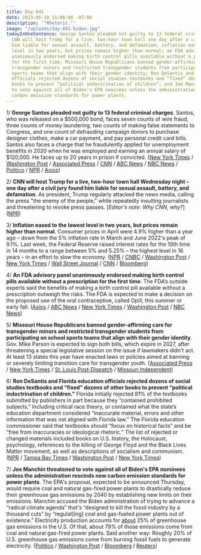```yaml
---
title: Day 841
date: 2023-05-10 15:06:00 -07:00
description: '"Rhetoric."'
image: "/uploads/day-841-biden.jpg"
todayInOneSentence: George Santos pleaded not guilty to 13 federal criminal charges;
  CNN will host Trump for a live, two-hour town hall one day after a civil jury found
  him liable for sexual assault, battery, and defamation; inflation eased to the lowest
  level in two years, but prices remain higher than normal; an FDA advisory panel
  unanimously endorsed making birth control pills available without a prescription
  for the first time; Missouri House Republicans banned gender-affirming care for
  transgender minors and restricted transgender students from participating on school
  sports teams that align with their gender identity; Ron DeSantis and Florida education
  officials rejected dozens of social studies textbooks and “fixed” dozens of other
  books to prevent “political indoctrination of children”; and Joe Manchin threatened
  to vote against all of Biden's EPA nominees unless the administration rescinds new
  carbon emission standards for power plants.
---
```


1/ **George Santos pleaded not guilty to 13 federal criminal charges**. Santos, who was released on a $500,000 bond, faces seven counts of wire fraud, three counts of money laundering, two counts of making false statements to Congress, and one count of defrauding campaign donors to purchase designer clothes, make a car payment, and pay personal credit card bills. Santos also faces a charge that he fraudulently applied for unemployment benefits in 2020 when he was employed and earning an annual salary of $120,000. He faces up to 20 years in prison if convicted. ([New York Times](https://www.nytimes.com/live/2023/05/10/nyregion/george-santos-charges-news) / [Washington Post](https://www.washingtonpost.com/national-security/2023/05/10/george-santos-charges/) / [Associated Press](https://apnews.com/article/george-santos-federal-charges-updates-33667a0900271e5002459ab748d8fdc8) / [CNN](https://www.cnn.com/2023/05/09/politics/george-santos-charged-justice-department/) / [ABC News](https://abcnews.go.com/US/live-updates/george-santos-court-appearance/?id=99214419) / [NBC News](https://www.nbcnews.com/politics/congress/george-santos-surrenders-federal-law-enforcement-face-fraud-money-laun-rcna83716) / [Politico](https://www.politico.com/news/2023/05/10/santos-turns-himself-in-after-being-charged-with-financial-crimes-00096186) / [NPR](https://www.npr.org/2023/05/10/1175179042/ny-rep-santos-surrenders-on-federal-fraud-charges) / [Axios](https://www.axios.com/2023/05/10/george-santos-arrested-indictment-charges))

2/ **CNN will host Trump for a live, two-hour town hall Wednesday night – one day after a civil jury found him liable for sexual assault, battery, and defamation**. As president, Trump regularly attacked the news media, calling the press "the enemy of the people," while repeatedly insulting journalists and threatening to revoke press passes. \[*Editor's note: Why CNN, why?*\] ([NPR](https://www.npr.org/2023/05/10/1174959260/cnn-trump-town-hallhttps://www.wsj.com/articles/how-donald-trump-and-cnn-found-each-other-again-66c9c85c))

3/ **Inflation eased to the lowest level in two years, but prices remain higher than normal**. Consumer prices in April were 4.9% higher than a year ago – down from the 5% inflation rate in March and June 2022's peak of 9.1%. Last week, the Federal Reserve raised interest rates for the 10th time in 14 months to a range between 5% and 5.25% – the highest level in 16 years – in an effort to slow the economy. ([NPR](https://www.npr.org/2023/05/10/1175029996/inflation-consumer-prices-recession-federal-reserve) / [CNBC](https://www.cnbc.com/2023/05/10/cpi-inflation-april-2023.html) / [Washington Post](https://www.washingtonpost.com/business/2023/05/10/inflation-april-cpi-fed/) / [New York Times](https://www.nytimes.com/live/2023/05/10/business/cpi-inflation-fed) / [Wall Street Journal](https://www.wsj.com/articles/us-inflation-april-2023-consumer-price-index-48f0eac5?mod=djemalertNEWS) / [CNN](https://www.cnn.com/2023/05/10/economy/cpi-consumer-inflation-april/index.html) / [Bloomberg](https://www.bloomberg.com/news/articles/2023-05-10/us-core-cpi-moderates-slightly-giving-fed-some-room-to-pause?sref=MIBMEEoj))

4/ **An FDA advisory panel unanimously endorsed making birth control pills available without a prescription for the first time**. The FDA’s outside experts said the benefits of making a birth control pill available without a prescription outweigh the risks. The FDA is expected to make a decision on the proposed use of the oral contraceptive, called Opill, this summer or early fall. ([Axios](https://www.axios.com/2023/05/10/fda-experts-endorse-birth-control-over-the-counter) / [ABC News](https://abcnews.go.com/Health/fda-advisory-committees-meeting-discuss-counter-birth-control/story?id=99166534) / [New York Times](https://www.nytimes.com/2023/05/10/health/fda-otc-birth-control-pill.html) / [Washington Post](https://www.washingtonpost.com/health/2023/05/10/birth-control-pill-over-the-counter-fda/) / [NBC News](https://www.nbcnews.com/health/health-news/opill-over-counter-birth-control-fda-advisory-committee-vote-rcna83506))

5/ **Missouri House Republicans banned gender-affirming care for transgender minors and restricted transgender students from participating on school sports teams that align with their gender identity**. Gov. Mike Parson is expected to sign both bills, which expire in 2027, after threatening a special legislative session on the issue if lawmakers didn't act. At least 13 states this year have enacted laws or policies aimed at banning or severely limiting transition care for transgender youth. ([Associated Press](https://apnews.com/article/transgender-nonbinary-hormone-puberty-missouri-lawmakers-5a8922430ffab9e43cf9b7ce254bff9f) / [New York Times](https://www.nytimes.com/2023/05/10/us/missouri-transgender-minors-ban.html) / [St. Louis Post-Dispatch](https://www.stltoday.com/news/local/govt-and-politics/missouri-house-sends-limits-on-transgender-care-athletes-to-governor/article_7ac9f07e-edce-11ed-9aed-3b01f0558ed0.html) / [Missouri Independent](https://missouriindependent.com/2023/05/10/missouri-house-sends-bill-banning-transgender-health-care-for-minors-to-governor/))

6/ **Ron DeSantis and Florida education officials rejected dozens of social studies textbooks and “fixed” dozens of other books to prevent “political indoctrination of children.”** Florida initially rejected 81% of the textbooks submitted by publishers in part because they “contained prohibited subjects,” including critical race theory, or contained what the state’s education department considered “inaccurate material, errors and other information that was not aligned with Florida law.” The Florida education commissioner said that textbooks should “focus on historical facts” and be “free from inaccuracies or ideological rhetoric.” The list of rejected or changed materials included books on U.S. history, the Holocaust, psychology, references to the killing of George Floyd and the Black Lives Matter movement, as well as descriptions of socialism and communism. ([NPR](https://www.npr.org/2023/05/10/1175232763/desantis-florida-textbooks-social-studies-schools) / [Tampa Bay Times](https://www.tampabay.com/news/education/2023/05/10/here-are-34-social-studies-textbooks-that-florida-just-rejected/) / [Washington Post](https://www.washingtonpost.com/education/2023/05/09/desantis-education-textbooks-florida/) / [New York Times](https://www.nytimes.com/2023/05/09/us/desantis-florida-social-studies-textbooks.html))

7/ **Joe Manchin threatened to vote against all of Biden's EPA nominees unless the administration rescinds new carbon emission standards for power plants**. The EPA's proposal, expected to be announced Thursday, would require coal and natural gas-fired power plants to drastically reduce their greenhouse gas emissions by 2040 by establishing new limits on their emissions. Manchin accused the Biden administration of trying to advance a “radical climate agenda” that's “designed to kill the fossil industry by a thousand cuts” by “regulat\[ing\] coal and gas-fueled power plants out of existence.” Electricity production accounts for [about](https://www.epa.gov/ghgemissions/sources-greenhouse-gas-emissions#electricity) 25% of greenhouse gas emissions in the U.S. Of that, about 79% of those emissions come from coal and natural gas-fired power plants. Said another way: Roughly 20% of U.S. greenhouse gas emissions come from burning fossil fuels to generate electricity. ([Politico](https://www.politico.com/news/2023/05/10/manchin-biden-epa-nominees-00096197) / [Washington Post](https://www.washingtonpost.com/politics/2023/05/10/manchin-biden-epa-power-plant-emissions/) / [Bloomberg](https://www.bloomberg.com/news/articles/2023-05-10/manchin-vows-to-block-biden-nominees-on-power-plant-overreach?sref=MIBMEEoj) / [Reuters](https://www.reuters.com/world/us/democratic-us-senator-manchin-oppose-all-epa-nominees-statement-2023-05-10/))